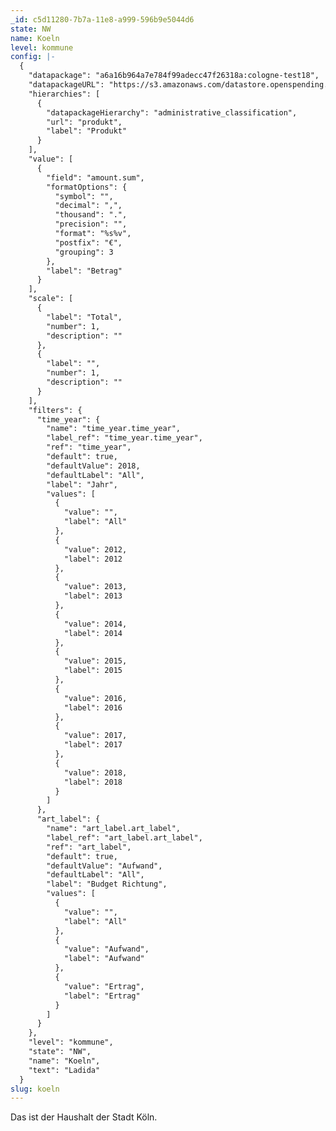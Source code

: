 ```yaml
---
_id: c5d11280-7b7a-11e8-a999-596b9e5044d6
state: NW
name: Koeln
level: kommune
config: |-
  {
    "datapackage": "a6a16b964a7e784f99adecc47f26318a:cologne-test18",
    "datapackageURL": "https://s3.amazonaws.com/datastore.openspending.org/a6a16b964a7e784f99adecc47f26318a/cologne_test18/final/datapackage.json",
    "hierarchies": [
      {
        "datapackageHierarchy": "administrative_classification",
        "url": "produkt",
        "label": "Produkt"
      }
    ],
    "value": [
      {
        "field": "amount.sum",
        "formatOptions": {
          "symbol": "",
          "decimal": ",",
          "thousand": ".",
          "precision": "",
          "format": "%s%v",
          "postfix": "€",
          "grouping": 3
        },
        "label": "Betrag"
      }
    ],
    "scale": [
      {
        "label": "Total",
        "number": 1,
        "description": ""
      },
      {
        "label": "",
        "number": 1,
        "description": ""
      }
    ],
    "filters": {
      "time_year": {
        "name": "time_year.time_year",
        "label_ref": "time_year.time_year",
        "ref": "time_year",
        "default": true,
        "defaultValue": 2018,
        "defaultLabel": "All",
        "label": "Jahr",
        "values": [
          {
            "value": "",
            "label": "All"
          },
          {
            "value": 2012,
            "label": 2012
          },
          {
            "value": 2013,
            "label": 2013
          },
          {
            "value": 2014,
            "label": 2014
          },
          {
            "value": 2015,
            "label": 2015
          },
          {
            "value": 2016,
            "label": 2016
          },
          {
            "value": 2017,
            "label": 2017
          },
          {
            "value": 2018,
            "label": 2018
          }
        ]
      },
      "art_label": {
        "name": "art_label.art_label",
        "label_ref": "art_label.art_label",
        "ref": "art_label",
        "default": true,
        "defaultValue": "Aufwand",
        "defaultLabel": "All",
        "label": "Budget Richtung",
        "values": [
          {
            "value": "",
            "label": "All"
          },
          {
            "value": "Aufwand",
            "label": "Aufwand"
          },
          {
            "value": "Ertrag",
            "label": "Ertrag"
          }
        ]
      }
    },
    "level": "kommune",
    "state": "NW",
    "name": "Koeln",
    "text": "Ladida"
  }
slug: koeln
---
```

Das ist der Haushalt der Stadt Köln.
